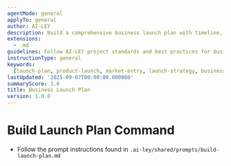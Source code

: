 ```yaml
---
agentMode: general
applyTo: general
author: AI-LEY
description: Build a comprehensive business launch plan with timeline, strategy, and execution framework
extensions:
  - .md
guidelines: Follow AI-LEY project standards and best practices for business launch planning and execution
instructionType: general
keywords:
  [launch-plan, product-launch, market-entry, launch-strategy, business-execution, go-to-market]
lastUpdated: '2025-09-07T00:00:00.000000'
summaryScore: 3.0
title: Business Launch Plan
version: 1.0.0
---
```


# Build Launch Plan Command

- Follow the prompt instructions found in `.ai-ley/shared/prompts/build-launch-plan.md`
